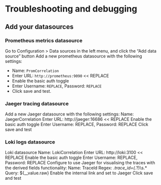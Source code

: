 # Troubleshooting and debugging

## Add your datasources

### Prometheus metrics datasource

Go to Configuration > Data sources in the left menu, and click the “Add data source” button
Add a new prometheus datasource with the following settings:

- Name: `PromCorrelation`
- Enter URL: `http://prometheus:9090` << REPLACE
- Enable the basic auth toggle
- Enter Username: `REPLACE`, Password: `REPLACE`
- Click save and test.

### Jaeger tracing datasource

Add a new Jaeger datasource with the following settings:
Name: JaegerCorrelation
Enter URL: http://jaeger:16686 << REPLACE
Enable the basic auth toggle
Enter Username: REPLACE, Password: REPLACE
Click save and test

### Loki logs datasource

Loki datasource
Name: LokiCorrelation
Enter URL: http://loki:3100 << REPLACE
Enable the basic auth toggle
Enter Username: REPLACE, Password: REPLACE
Configure to use Jaeger for visualising the traces with the derived fields functionality:
Name: TraceId
Regex: .*trace_id=(.*?)\s.*   
Query: ${__value.raw}
Enable the internal link and set to Jaeger
Click save and test

